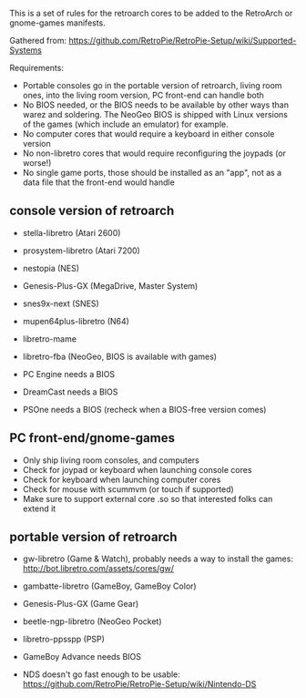 This is a set of rules for the retroarch cores to be added to the RetroArch
or gnome-games manifests.

Gathered from:
https://github.com/RetroPie/RetroPie-Setup/wiki/Supported-Systems

Requirements:
- Portable consoles go in the portable version of retroarch, living room ones, into the living room version, PC front-end can handle both
- No BIOS needed, or the BIOS needs to be available by other ways than warez and soldering. The NeoGeo BIOS is shipped with Linux
  versions of the games (which include an emulator) for example.
- No computer cores that would require a keyboard in either console version
- No non-libretro cores that would require reconfiguring the joypads (or worse!)
- No single game ports, those should be installed as an "app", not as a data file that the front-end would handle

console version of retroarch
----------------------------

- stella-libretro (Atari 2600)
- prosystem-libretro (Atari 7200)
- nestopia (NES)
- Genesis-Plus-GX (MegaDrive, Master System)
- snes9x-next (SNES)
- mupen64plus-libretro (N64)
- libretro-mame
- libretro-fba (NeoGeo, BIOS is available with games)

- PC Engine needs a BIOS
- DreamCast needs a BIOS
- PSOne needs a BIOS (recheck when a BIOS-free version comes)

PC front-end/gnome-games
------------------------

- Only ship living room consoles, and computers
- Check for joypad or keyboard when launching console cores
- Check for keyboard when launching computer cores
- Check for mouse with scummvm (or touch if supported)
- Make sure to support external core .so so that interested
  folks can extend it

portable version of retroarch
-----------------------------

- gw-libretro (Game & Watch), probably needs a way to install the games: http://bot.libretro.com/assets/cores/gw/
- gambatte-libretro (GameBoy, GameBoy Color)
- Genesis-Plus-GX (Game Gear)
- beetle-ngp-libretro (NeoGeo Pocket)
- libretro-ppsspp (PSP)

- GameBoy Advance needs BIOS
- NDS doesn't go fast enough to be usable: https://github.com/RetroPie/RetroPie-Setup/wiki/Nintendo-DS

